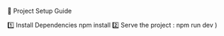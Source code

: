 🚀 Project Setup Guide

1️⃣ Install Dependencies
    npm install 
 2️⃣ Serve the project :
   npm run dev )

